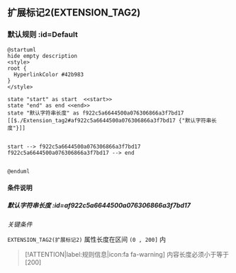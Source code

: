 ## 扩展标记2(EXTENSION_TAG2) <!-- {docsify-ignore-all} -->

   

### 默认规则 :id=Default

```plantuml
@startuml
hide empty description
<style>
root {
  HyperlinkColor #42b983
}
</style>

state "start" as start  <<start>>
state "end" as end <<end>>
state "默认字符串长度" as f922c5a6644500a076306866a3f7bd17 [[$./Extension_tag2#af922c5a6644500a076306866a3f7bd17 {"默认字符串长度"}]]


start --> f922c5a6644500a076306866a3f7bd17 
f922c5a6644500a076306866a3f7bd17 --> end 


@enduml
```

#### 条件说明

##### 默认字符串长度 :id=af922c5a6644500a076306866a3f7bd17


*关键条件*


`EXTENSION_TAG2(扩展标记2)` 属性长度在区间 `(0 , 200]` 内

> [!ATTENTION|label:规则信息|icon:fa fa-warning]
> 内容长度必须小于等于[200]







